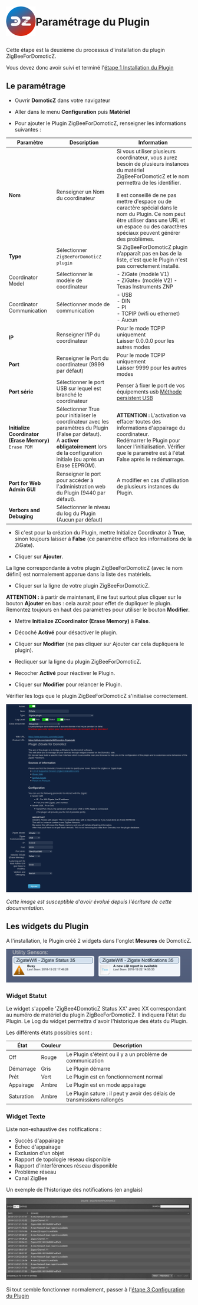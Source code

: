 <a href="Home.md"><img align="left" width="80" height="80" src="../Images/logo_Z4D.png" alt="Logo"></a>

# Paramétrage du Plugin

</br>

Cette étape est la deuxième du processus d'installation du plugin ZigBeeForDomoticZ.

Vous devez donc avoir suivi et terminé l'[étape 1 Installation du Plugin](Plugin_Installation.md)



## Le paramétrage

* Ouvrir __DomoticZ__ dans votre navigateur

* Aller dans le menu __Configuration__ puis __Matériel__
* Pour ajouter le Plugin ZigBeeForDomoticZ, renseigner les informations suivantes :

| Paramètre    | Description | Information |
| ------------ | ------------------ | ----------- |
| __Nom__                  | Renseigner un Nom du coordinateur  | Si vous utiliser plusieurs coordinateur, vous aurez besoin de plusieurs instances du matériel ZigBeeForDomoticZ et le nom permettra de les identifier.<br/><br/>Il est conseillé de ne pas mettre d'espace ou de caractère spécial dans le nom du Plugin. Ce nom peut être utiliser dans une URL et un espace ou des caractères spéciaux peuvent générer des problèmes. |
| __Type__                 | Sélectionner `ZigBeeForDomoticZ plugin` | Si ZigBeeForDomoticZ plugin n’apparaît pas en bas de la liste, c'est que le Plugin n'est pas correctement installé.
| Coordinator Model         | Sélectionner le modèle de coordinateur | - ZiGate (modèle V1)<br/> - ZiGate+ (modèle V2) - Texas Instruments ZNP|
| Coordinator Communication         | Sélectionner mode de communication | -  USB<br/>-  DIN<br/>- PI<br/>- TCPIP (wifi ou ethernet)<br/>- Aucun|
| __IP__                   | Renseigner l'IP du coordinateur | Pour le mode TCPIP uniquement<br/>Laisser 0.0.0.0 pour les autres modes |
| __Port__                 | Renseigner le Port du coordinateur (9999 par défaut)| Pour le mode TCPIP uniquement<br/>Laisser 9999 pour les autres modes |
| __Port série__           | Sélectionner le port USB sur lequel est branché le coordinateur | Penser à fixer le port de vos équipements usb [Méthode persistent USB](https://easydomoticz.com/mon-premier-peripherique-z-wave-2)|
| __Initialize Coordinator (Erase Memory)__ `Erase PDM` | Sélectionner True pour initialiser le coordinateur avec les paramètres du Plugin (False par défaut). <br/>A __activer obligatoirement__ lors de la configuration initiale (ou après un Erase EEPROM). | __ATTENTION :__ L'activation va effacer toutes des informations d'appairage du coordinateur.<br/> Redémarrer le Plugin pour lancer l'initialisation. Vérifier que le paramètre est à l'état False après le redémarrage. |
| __Port for Web Admin GUI__| Renseigner le port pour accéder à l'administration web du Plugin (9440 par défaut). | A modifier en cas d'utilisation de plusieurs instances du Plugin. |
| __Verbors and Debuging__ | Sélectionner le niveau du log du Plugin (Aucun par défaut) |

* Si c'est pour la création du Plugin, mettre Initialize Coordinator à __True__, sinon toujours laisser à __False__ (ce paramètre efface les informations de la ZiGate).

* Cliquer sur __Ajouter__.

La ligne correspondante à votre plugin ZigBeeForDomoticZ (avec le nom défini) est normalement apparue dans la liste des matériels.

* Cliquer sur la ligne de votre plugin ZigBeeForDomoticZ.

__ATTENTION :__ à partir de maintenant, il ne faut surtout plus cliquer sur le bouton __Ajouter__ en bas : cela aurait pour effet de dupliquer le plugin. Remontez toujours en haut des paramètres pour utiliser le bouton __Modifier__.

* Mettre __Initialize ZCoordinator (Erase Memory)__ à __False__.
* Décoché __Activé__ pour désactiver le plugin.
* Cliquer sur __Modifier__ (ne pas cliquer sur Ajouter car cela dupliquera le plugin).

* Recliquer sur la ligne du plugin ZigBeeForDomoticZ.
* Recocher __Activé__ pour réactiver le Plugin.
* Cliquer sur __Modifier__ pour relancer le Plugin.

Vérifier les logs que le plugin ZigBeeForDomoticZ s'initialise correctement.

![Domoticz Hardware Menu for Plugin](Images/FR_Plugin-Parametrage.png)

*Cette image est susceptible d'avoir évolué depuis l'écriture de cette documentation.*

## Les widgets du Plugin

A l'installation, le Plugin créé 2 widgets dans l'onglet __Mesures__ de DomoticZ.

![Administration Widgets](../Images/Widgets_Admin.png)

### Widget Statut

Le widget s'appelle 'ZigBee4DomoticZ Status XX' avec XX correspondant au numéro de matériel du plugin ZigBeeForDomoticZ. Il indiquera l'état du Plugin. Le Log du widget permettra d'avoir l'historique des états du Plugin.

Les différents états possibles sont :

| État | Couleur | Description |
| ---- | ------- | ----------- |
| Off | Rouge | Le Plugin s'éteint ou il y a un problème de communication |
| Démarrage | Gris | Le Plugin démarre |
| Prêt | Vert | Le Plugin est en fonctionnement normal |
| Appairage | Ambre | Le Plugin est en mode appairage |
| Saturation | Ambre | Le Plugin sature : il peut y avoir des délais de transmissions rallongés |


### Widget Texte

Liste non-exhaustive des notifications :

* Succès d'appairage
* Échec d'appairage
* Exclusion d'un objet
* Rapport de topologie réseau disponible
* Rapport d'interférences réseau disponible
* Problème réseau
* Canal ZigBee

Un exemple de l'historique des notifications (en anglais)

![Notification Widgets](../Images/Widget_Notifications.png)


Si tout semble fonctionner normalement, passer à l'[étape 3 Configuration du Plugin](Plugin_Configuration.md)
